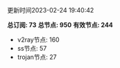 更新时间2023-02-24 19:40:42

**总订阅: 73**
**总节点: 950**
**有效节点: 244**
- v2ray节点: 160
- ss节点: 57
- trojan节点: 27
